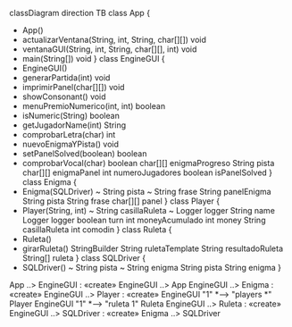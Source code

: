 classDiagram
direction TB
class App {
  + App() 
  + actualizarVentana(String, int, String, char[][]) void
  + ventanaGUI(String, int, String, char[][], int) void
  + main(String[]) void
}
class EngineGUI {
  + EngineGUI() 
  + generarPartida(int) void
  + imprimirPanel(char[][]) void
  + showConsonant() void
  + menuPremioNumerico(int, int) boolean
  + isNumeric(String) boolean
  + getJugadorName(int) String
  + comprobarLetra(char) int
  + nuevoEnigmaYPista() void
  + setPanelSolved(boolean) boolean
  + comprobarVocal(char) boolean
   char[][] enigmaProgreso
   String pista
   char[][] enigmaPanel
   int numeroJugadores
   boolean isPanelSolved
}
class Enigma {
  + Enigma(SQLDriver) 
  ~ String pista
  ~ String frase
   String panelEnigma
   String pista
   String frase
   char[][] panel
}
class Player {
  + Player(String, int) 
  ~ String casillaRuleta
  ~ Logger logger
   String name
   Logger logger
   boolean turn
   int moneyAcumulado
   int money
   String casillaRuleta
   int comodin
}
class Ruleta {
  + Ruleta() 
  + girarRuleta() StringBuilder
   String ruletaTemplate
   String resultadoRuleta
   String[] ruleta
}
class SQLDriver {
  + SQLDriver() 
  ~ String pista
  ~ String enigma
   String pista
   String enigma
}

App  ..>  EngineGUI : «create»
EngineGUI  ..>  App 
EngineGUI  ..>  Enigma : «create»
EngineGUI  ..>  Player : «create»
EngineGUI "1" *--> "players *" Player 
EngineGUI "1" *--> "ruleta 1" Ruleta 
EngineGUI  ..>  Ruleta : «create»
EngineGUI  ..>  SQLDriver : «create»
Enigma  ..>  SQLDriver 
